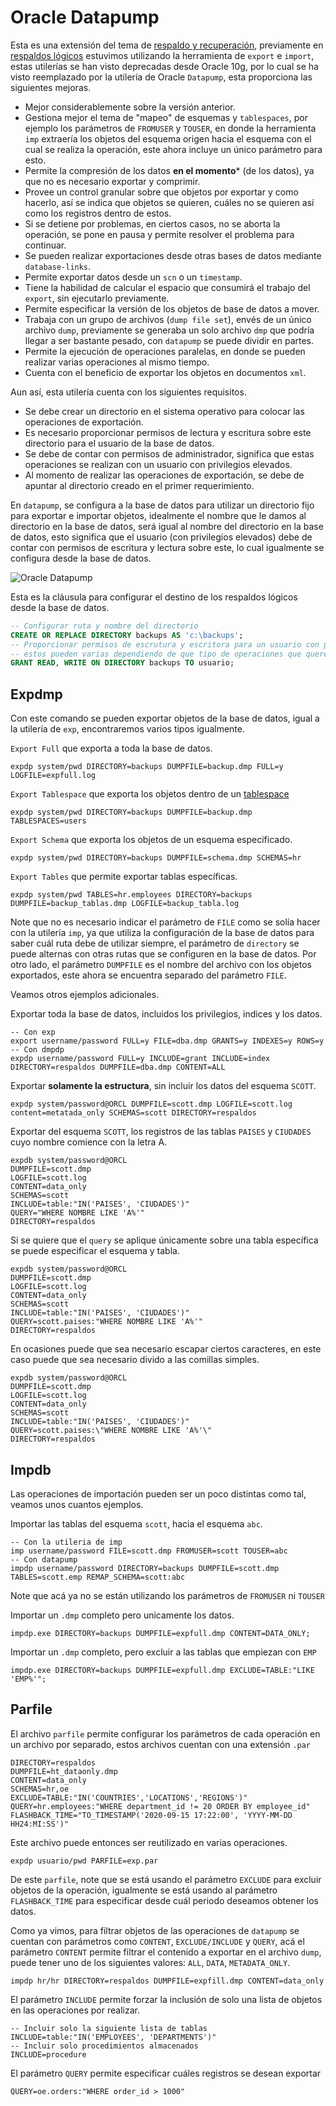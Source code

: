 <!-- LTeX: language=es -->

# Oracle Datapump

Esta es una extensión del tema de [respaldo y recuperación](respaldo_y_recuperacion), previamente en [respaldos lógicos](respaldos_logicos) estuvimos utilizando la herramienta de `export` e `import`, estas utilerías se han visto deprecadas desde Oracle 10g, por lo cual se ha visto reemplazado por la utilería de Oracle `Datapump`, esta proporciona las siguientes mejoras.

* Mejor considerablemente sobre la versión anterior.
* Gestiona mejor el tema de "mapeo" de esquemas y `tablespaces`, por ejemplo los parámetros de `FROMUSER` y `TOUSER`, en donde la herramienta `imp` extraería los objetos del esquema origen hacia el esquema con el cual se realiza la operación, este ahora incluye un único parámetro para esto.
* Permite la compresión de los datos **en el momento*** (de los datos), ya que no es necesario exportar y comprimir.
* Provee un control granular sobre que objetos por exportar y como hacerlo, así se indica que objetos se quieren, cuáles no se quieren así como los registros dentro de estos.
* Si se detiene por problemas, en ciertos casos, no se aborta la operación, se pone en pausa y permite resolver el problema para continuar.
* Se pueden realizar exportaciones desde otras bases de datos mediante `database-links`.
* Permite exportar datos desde un `scn` o un `timestamp`.
* Tiene la habilidad de calcular el espacio que consumirá el trabajo del `export`, sin ejecutarlo previamente.
* Permite especificar la versión de los objetos de base de datos a mover.
* Trabaja con un grupo de archivos (`dump file set`), envés de un único archivo `dump`, previamente se generaba un solo archivo `dmp` que podría llegar a ser bastante pesado, con `datapump` se puede dividir en partes.
* Permite la ejecución de operaciones paralelas, en donde se pueden realizar varias operaciones al mismo tiempo.
* Cuenta con el beneficio de exportar los objetos en documentos `xml`.

Aun así, esta utilería cuenta con los siguientes requisitos.

* Se debe crear un directorio en el sistema operativo para colocar las operaciones de exportación.
* Es necesario proporcionar permisos de lectura y escritura sobre este directorio para el usuario de la base de datos.
* Se debe de contar con permisos de administrador, significa que estas operaciones se realizan con un usuario con privilegios elevados.
* Al momento de realizar las operaciones de exportación, se debe de apuntar al directorio creado en el primer requerimiento.

En `datapump`, se configura a la base de datos para utilizar un directorio fijo para exportar e importar objetos, idealmente el nombre que le damos al directorio en la base de datos, será igual al nombre del directorio en la base de datos, esto significa que el usuario (con privilegios elevados) debe de contar con permisos de escritura y lectura sobre este, lo cual igualmente se configura desde la base de datos.

![Oracle Datapump](https://i.imgur.com/wVGmdsJ.png)

Esta es la cláusula para configurar el destino de los respaldos lógicos desde la base de datos.

```sql
-- Configurar ruta y nombre del directorio
CREATE OR REPLACE DIRECTORY backups AS 'c:\backups';
-- Proporcionar permisos de escrutura y escritora para un usuario con permisos elevados
-- estos pueden varias dependiendo de que tipo de operaciones que queremos que el usuario realice
GRANT READ, WRITE ON DIRECTORY backups TO usuario;
```

## Expdmp

Con este comando se pueden exportar objetos de la base de datos, igual a la utilería de `exp`, encontraremos varios tipos igualmente.

`Export Full` que exporta a toda la base de datos.

```console
expdp system/pwd DIRECTORY=backups DUMPFILE=backup.dmp FULL=y LOGFILE=expfull.log
```

`Export Tablespace` que exporta los objetos dentro de un [tablespace](../cuarta_generacion_3/tablespaces_y_data_files)

```console
expdp system/pwd DIRECTORY=backups DUMPFILE=backup.dmp TABLESPACES=users
```

`Export Schema` que exporta los objetos de un esquema especificado.

```console
expdp system/pwd DIRECTORY=backups DUMPFILE=schema.dmp SCHEMAS=hr
```

`Export Tables` que permite exportar tablas específicas.

```console
expdp system/pwd TABLES=hr.employees DIRECTORY=backups DUMPFILE=backup_tablas.dmp LOGFILE=backup_tabla.log
```

Note que no es necesario indicar el parámetro de `FILE` como se solía hacer con la utilería `imp`, ya que utiliza la configuración de la base de datos para saber cuál ruta debe de utilizar siempre, el parámetro de `directory` se puede alternas con otras rutas que se configuren en la base de datos. Por otro lado, el parámetro `DUMPFILE` es el nombre del archivo con los objetos exportados, este ahora se encuentra separado del parámetro `FILE`.

Veamos otros ejemplos adicionales.

Exportar toda la base de datos, incluidos los privilegios, indices y los datos.

```console
-- Con exp
export username/password FULL=y FILE=dba.dmp GRANTS=y INDEXES=y ROWS=y
-- Con dmpdp
expdp username/password FULL=y INCLUDE=grant INCLUDE=index DIRECTORY=respaldos DUMPFILE=dba.dmp CONTENT=ALL
```

Exportar **solamente la estructura**, sin incluir los datos del esquema `SCOTT`.

```console
expdp system/password@ORCL DUMPFILE=scott.dmp LOGFILE=scott.log content=metatada_only SCHEMAS=scott DIRECTORY=respaldos
```

Exportar del esquema `SCOTT`, los registros de las tablas `PAISES` y `CIUDADES` cuyo nombre comience con la letra A.

```console
expdb system/password@ORCL
DUMPFILE=scott.dmp
LOGFILE=scott.log
CONTENT=data_only
SCHEMAS=scott
INCLUDE=table:"IN('PAISES', 'CIUDADES')"
QUERY="WHERE NOMBRE LIKE 'A%'"
DIRECTORY=respaldos
```

Si se quiere que el `query` se aplique únicamente sobre una tabla específica se puede especificar el esquema y tabla.

```console
expdb system/password@ORCL
DUMPFILE=scott.dmp
LOGFILE=scott.log
CONTENT=data_only
SCHEMAS=scott
INCLUDE=table:"IN('PAISES', 'CIUDADES')"
QUERY=scott.paises:"WHERE NOMBRE LIKE 'A%'"
DIRECTORY=respaldos
```

En ocasiones puede que sea necesario escapar ciertos caracteres, en este caso puede que sea necesario divido a las comillas simples.

```console
expdb system/password@ORCL
DUMPFILE=scott.dmp
LOGFILE=scott.log
CONTENT=data_only
SCHEMAS=scott
INCLUDE=table:"IN('PAISES', 'CIUDADES')"
QUERY=scott.paises:\"WHERE NOMBRE LIKE 'A%'\"
DIRECTORY=respaldos
```

## Impdb

Las operaciones de importación pueden ser un poco distintas como tal, veamos unos cuantos ejemplos.

Importar las tablas del esquema `scott`, hacia el esquema `abc`.

```console
-- Con la utileria de imp
imp username/password FILE=scott.dmp FROMUSER=scott TOUSER=abc
-- Con datapump
impdp username/password DIRECTORY=backups DUMPFILE=scott.dmp TABLES=scott.emp REMAP_SCHEMA=scott:abc
```

Note que acá ya no se están utilizando los parámetros de `FROMUSER` ni `TOUSER`

Importar un `.dmp` completo pero unicamente los datos.

```console
impdp.exe DIRECTORY=backups DUMPFILE=expfull.dmp CONTENT=DATA_ONLY;
```

Importar un `.dmp` completo, pero excluir a las tablas que empiezan con `EMP`

```console
impdp.exe DIRECTORY=backups DUMPFILE=expfull.dmp EXCLUDE=TABLE:"LIKE 'EMP%'";
```

## Parfile

El archivo `parfile` permite configurar los parámetros de cada operación en un archivo por separado, estos archivos cuentan con una extensión `.par`

```text
DIRECTORY=respaldos
DUMPFILE=ht_dataonly.dmp
CONTENT=data_only
SCHEMAS=hr,oe
EXCLUDE=TABLE:"IN('COUNTRIES','LOCATIONS','REGIONS')"
QUERY=hr.employees:"WHERE department_id != 20 ORDER BY employee_id"
FLASHBACK_TIME="TO_TIMESTAMP('2020-09-15 17:22:00', 'YYYY-MM-DD HH24:MI:SS')"
```

Este archivo puede entonces ser reutilizado en varias operaciones.

```console
expdp usuario/pwd PARFILE=exp.par
```

De este `parfile`, note que se está usando el parámetro `EXCLUDE` para excluir objetos de la operación, igualmente se está usando al parámetro `FLASHBACK_TIME` para especificar desde cuál periodo deseamos obtener los datos.

Como ya vimos, para filtrar objetos de las operaciones de `datapump` se cuentan con parámetros como `CONTENT`, `EXCLUDE/INCLUDE` y `QUERY`, acá el parámetro `CONTENT` permite filtrar el contenido a exportar en el archivo `dump`, puede tener uno de los siguientes valores: `ALL`, `DATA`, `METADATA_ONLY`.

```console
impdp hr/hr DIRECTORY=respaldos DUMPFILE=expfill.dmp CONTENT=data_only
```

El parámetro `INCLUDE` permite forzar la inclusión de solo una lista de objetos en las operaciones por realizar.

```console
-- Incluir solo la siguiente lista de tablas
INCLUDE=table:"IN('EMPLOYEES', 'DEPARTMENTS')"
-- Incluir solo procedimientos almacenados
INCLUDE=procedure
```

El parámetro `QUERY` permite especificar cuáles registros se desean exportar

```console
QUERY=oe.orders:"WHERE order_id > 1000"
```
